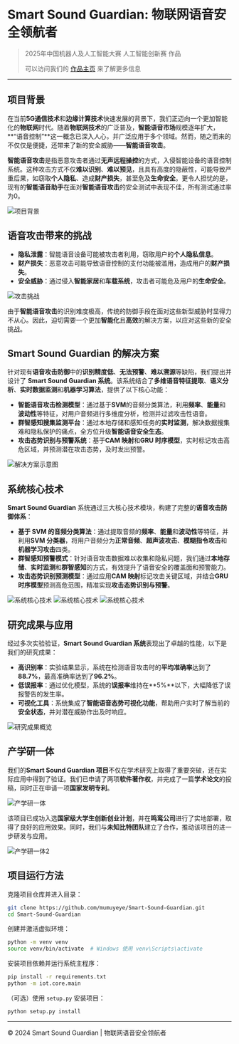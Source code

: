 # Smart Sound Guardian: 物联网语音安全领航者

> 2025年中国机器人及人工智能大赛 人工智能创新赛 作品
>
> 可以访问我们的 [作品主页](https://andyqiu2004.github.io/SmartSoundGuardian/) 来了解更多信息

---

## 项目背景

在当前**5G通信技术**和**边缘计算技术**快速发展的背景下，我们正迈向一个更加智能化的**物联网**时代。随着**物联网技术**的广泛普及，**智能语音市场**规模逐年扩大，**“语音控制”**这一概念已深入人心，并广泛应用于多个领域。然而，随之而来的不仅仅是便捷，还带来了新的安全威胁——**智能语音攻击**。

**智能语音攻击**是指恶意攻击者通过**无声远程操控**的方式，入侵智能设备的语音控制系统。这种攻击方式不仅**难以识别**、**难以预见**，且具有高度的隐蔽性，可能导致严重后果，如窃取**个人隐私**、造成**财产损失**，甚至危及**生命安全**。更令人担忧的是，现有的**智能语音助手**在面对**智能语音攻击**的安全测试中表现不佳，所有测试通过率为0。

![项目背景](images/background.png)

## 语音攻击带来的挑战

- **隐私泄露**：智能语音设备可能被攻击者利用，窃取用户的**个人隐私信息**。
- **财产损失**：恶意攻击可能导致语音控制的支付功能被滥用，造成用户的**财产损失**。
- **安全威胁**：通过侵入**智能家居**和**车载系统**，攻击者可能危及用户的**生命安全**。

![攻击挑战](images/attack.png)

由于**智能语音攻击**的识别难度极高，传统的防御手段在面对这些新型威胁时显得力不从心。因此，迫切需要一个更加**智能化**且**高效**的解决方案，以应对这些新的安全挑战。

## Smart Sound Guardian 的解决方案

针对现有**语音攻击防御**中的**识别精度低**、**无法预警**、**难以溯源**等缺陷，我们提出并设计了 **Smart Sound Guardian 系统**。该系统结合了**多维语音特征提取**、**语义分析**、**实时数据监测**和**机器学习算法**，提供了以下核心功能：

- **智能语音攻击检测模型**：通过基于**SVM**的音频分类算法，利用**频率**、**能量**和**波动性**等特征，对用户音频进行多维度分析，检测并过滤攻击性语音。
- **群智感知搜集监测平台**：通过本地存储和感知任务的**实时监测**，解决数据搜集难和隐私保护的痛点，全方位升级**智能语音安全生态**。
- **攻击态势识别与预警系统**：基于**CAM 映射**和**GRU 时序模型**，实时标记攻击高危区域，并预测潜在攻击态势，及时发出预警。

![解决方案示意图](images/solution.png)

## 系统核心技术

**Smart Sound Guardian** 系统通过三大核心技术模块，构建了完整的**语音攻击防御体系**：

- **基于 SVM 的音频分类算法**：通过提取音频的**频率**、**能量**和**波动性**等特征，并利用**SVM 分类器**，将用户音频分为**正常音频**、**超声波攻击**、**模糊指令攻击**和**机器学习攻击**四类。
- **群智感知预警模式**：针对语音攻击数据难以收集和隐私问题，我们通过**本地存储**、**实时监测**和**群智感知**的方式，有效提升了语音安全的覆盖面和预警能力。
- **攻击态势识别预测模型**：通过应用**CAM 映射**标记攻击关键区域，并结合**GRU 时序模型**预测高危范围，精准实现**攻击态势识别与预警**。

![系统核心技术](images/technical1.png) ![系统核心技术](images/technical2.png) ![系统核心技术](images/technical3.png)

## 研究成果与应用

经过多次实验验证，**Smart Sound Guardian 系统**表现出了卓越的性能，以下是我们的研究成果：

- **高识别率**：实验结果显示，系统在检测语音攻击时的**平均准确率**达到了**88.7%**，最高准确率达到了**96.2%**。
- **低误报率**：通过优化模型，系统的**误报率**维持在**5%**以下，大幅降低了误报警告的发生率。
- **可视化工具**：系统集成了**智能语音态势可视化功能**，帮助用户实时了解当前的**安全状态**，并对潜在威胁作出及时响应。

![研究成果概览](images/result.png)

## 产学研一体

我们的**Smart Sound Guardian 项目**不仅在学术研究上取得了重要突破，还在实际应用中得到了验证。我们已申请了两项**软件著作权**，并完成了一篇**学术论文**的投稿，同时正在申请一项**国家发明专利**。

![产学研一体](images/chan.png)

该项目已成功入选**国家级大学生创新创业计划**，并在**鸣鸾公司**进行了实地部署，取得了良好的应用效果。同时，我们与**未知比特团队**建立了合作，推动该项目的进一步研发与应用。

![产学研一体2](images/chan2.png)

## 项目运行方法

克隆项目仓库并进入目录：

```bash
git clone https://github.com/mumuyeye/Smart-Sound-Guardian.git
cd Smart-Sound-Guardian
```

创建并激活虚拟环境：

```bash
python -m venv venv
source venv/bin/activate  # Windows 使用 venv\Scripts\activate
```

安装项目依赖并运行系统主程序：

```bash
pip install -r requirements.txt
python -m iot.core.main
```

（可选）使用 `setup.py` 安装项目：

```bash
python setup.py install
```

---

&copy; 2024 Smart Sound Guardian | 物联网语音安全领航者